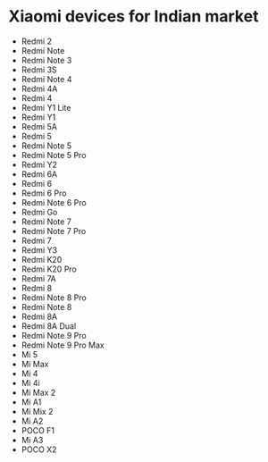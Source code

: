 # Xiaomi devices for Indian market

- Redmi 2
- Redmi Note
- Redmi Note 3
- Redmi 3S
- Redmi Note 4
- Redmi 4A
- Redmi 4
- Redmi Y1 Lite
- Redmi Y1 
- Redmi 5A
- Redmi 5
- Redmi Note 5
- Redmi Note 5 Pro
- Redmi Y2
- Redmi 6A
- Redmi 6
- Redmi 6 Pro
- Redmi Note 6 Pro
- Redmi Go
- Redmi Note 7
- Redmi Note 7 Pro
- Redmi 7
- Redmi Y3
- Redmi K20
- Redmi K20 Pro
- Redmi 7A
- Redmi 8
- Redmi Note 8 Pro
- Redmi Note 8
- Redmi 8A
- Redmi 8A Dual
- Redmi Note 9 Pro
- Redmi Note 9 Pro Max
- Mi 5
- Mi Max
- Mi 4
- Mi 4i
- Mi Max 2
- Mi A1
- Mi Mix 2
- Mi A2
- POCO F1
- Mi A3
- POCO X2
